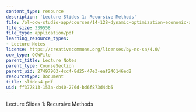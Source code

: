 ```yaml
---
content_type: resource
description: 'Lecture Slides 1: Recursive Methods'
file: /ol-ocw-studio-app/courses/14-128-dynamic-optimization-economic-applications-recursive-methods-spring-2003/ff377813153acb40276dbd6f873d4db5_slides4.pdf
file_size: 339558
file_type: application/pdf
learning_resource_types:
- Lecture Notes
license: https://creativecommons.org/licenses/by-nc-sa/4.0/
ocw_type: OCWFile
parent_title: Lecture Notes
parent_type: CourseSection
parent_uid: 27497903-4cc4-8d25-47e3-eaf246146ed2
resourcetype: Document
title: slides4.pdf
uid: ff377813-153a-cb40-276d-bd6f873d4db5
---
```

Lecture Slides 1: Recursive Methods